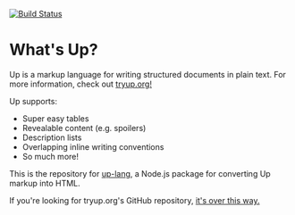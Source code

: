 [![Build Status](https://travis-ci.org/start/up.svg?branch=master)](https://travis-ci.org/start/up)

What's Up?
==========

Up is a markup language for writing structured documents in plain text. For more information, check out [tryup.org!](https://tryup.org)

Up supports:

- Super easy tables
- Revealable content (e.g. spoilers)
- Description lists
- Overlapping inline writing conventions
- So much more!

This is the repository for [up-lang](https://www.npmjs.com/package/up-lang), a Node.js package for converting Up markup into HTML.

If you're looking for tryup.org's GitHub repository, [it's over this way.](https://github.com/unplannedcompany/tryup.org)

